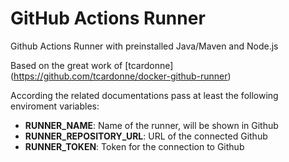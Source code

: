 # GitHub Actions Runner

Github Actions Runner with preinstalled Java/Maven and Node.js

Based on the great work of [tcardonne] (https://github.com/tcardonne/docker-github-runner)

According the related documentations pass at least the following enviroment variables:

- **RUNNER_NAME**: Name of the runner, will be shown in Github
- **RUNNER_REPOSITORY_URL**: URL of the connected Github
- **RUNNER_TOKEN**: Token for the connection to Github
